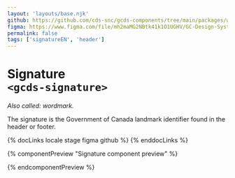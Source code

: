 ```yaml
---
layout: 'layouts/base.njk'
github: https://github.com/cds-snc/gcds-components/tree/main/packages/web/src/components/gcds-signature
figma: https://www.figma.com/file/mh2maMG2NBtk41k1O1UGHV/GC-Design-System?type=design&node-id=1862-5581&mode=design&t=jycz1FchiyRCsxpt-0
permalink: false
tags: ['signatureEN', 'header']
---
```


# Signature <br>`<gcds-signature>`

_Also called: wordmark._

The signature is the Government of Canada landmark identifier found in the header or footer.

{% docLinks locale stage figma github %}
{% enddocLinks %}

{% componentPreview "Signature component preview" %}

<div class="d-inline-block me-300">
<gcds-signature type="signature"></gcds-signature>
</div>
<div class="d-inline-block">
<gcds-signature class="px-300" type="wordmark"></gcds-signature>
</div>

{% endcomponentPreview %}
<br/>
